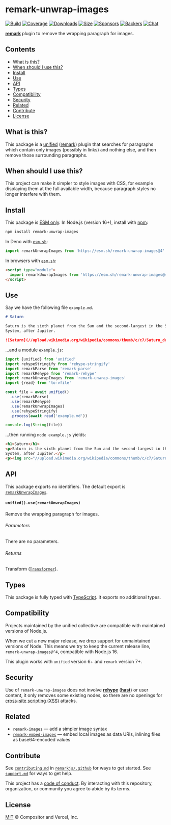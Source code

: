 # remark-unwrap-images

[![Build][build-badge]][build]
[![Coverage][coverage-badge]][coverage]
[![Downloads][downloads-badge]][downloads]
[![Size][size-badge]][size]
[![Sponsors][sponsors-badge]][collective]
[![Backers][backers-badge]][collective]
[![Chat][chat-badge]][chat]

**[remark][]** plugin to remove the wrapping paragraph for images.

## Contents

* [What is this?](#what-is-this)
* [When should I use this?](#when-should-i-use-this)
* [Install](#install)
* [Use](#use)
* [API](#api)
* [Types](#types)
* [Compatibility](#compatibility)
* [Security](#security)
* [Related](#related)
* [Contribute](#contribute)
* [License](#license)

## What is this?

This package is a [unified][] ([remark][]) plugin that searches for paragraphs
which contain only images (possibly in links) and nothing else, and then remove
those surrounding paragraphs.

## When should I use this?

This project can make it simpler to style images with CSS, for example
displaying them at the full available width, because paragraph styles no longer
interfere with them.

## Install

This package is [ESM only][esm].
In Node.js (version 16+), install with [npm][]:

```sh
npm install remark-unwrap-images
```

In Deno with [`esm.sh`][esmsh]:

```js
import remarkUnwrapImages from 'https://esm.sh/remark-unwrap-images@4'
```

In browsers with [`esm.sh`][esmsh]:

```html
<script type="module">
  import remarkUnwrapImages from 'https://esm.sh/remark-unwrap-images@4?bundle'
</script>
```

## Use

Say we have the following file `example.md`.

```markdown
# Saturn

Saturn is the sixth planet from the Sun and the second-largest in the Solar
System, after Jupiter.

![Saturn](//upload.wikimedia.org/wikipedia/commons/thumb/c/c7/Saturn_during_Equinox.jpg/300px-Saturn_during_Equinox.jpg)
```

…and a module `example.js`:

```js
import {unified} from 'unified'
import rehypeStringify from 'rehype-stringify'
import remarkParse from 'remark-parse'
import remarkRehype from 'remark-rehype'
import remarkUnwrapImages from 'remark-unwrap-images'
import {read} from 'to-vfile'

const file = await unified()
  .use(remarkParse)
  .use(remarkRehype)
  .use(remarkUnwrapImages)
  .use(rehypeStringify)
  .process(await read('example.md'))

console.log(String(file))
```

…then running `node example.js` yields:

```html
<h1>Saturn</h1>
<p>Saturn is the sixth planet from the Sun and the second-largest in the Solar
System, after Jupiter.</p>
<p><img src="//upload.wikimedia.org/wikipedia/commons/thumb/c/c7/Saturn_during_Equinox.jpg/300px-Saturn_during_Equinox.jpg" alt="Saturn"></p>
```

## API

This package exports no identifiers.
The default export is [`remarkUnwrapImages`][api-remark-unwrap-images].

#### `unified().use(remarkUnwrapImages)`

Remove the wrapping paragraph for images.

###### Parameters

There are no parameters.

###### Returns

Transform ([`Transformer`][unified-transformer]).

## Types

This package is fully typed with [TypeScript][].
It exports no additional types.

## Compatibility

Projects maintained by the unified collective are compatible with maintained
versions of Node.js.

When we cut a new major release, we drop support for unmaintained versions of
Node.
This means we try to keep the current release line, `remark-unwrap-images@^4`,
compatible with Node.js 16.

This plugin works with `unified` version 6+ and `remark` version 7+.

## Security

Use of `remark-unwrap-images` does not involve **[rehype][]** (**[hast][]**) or
user content, it only removes some existing nodes, so there are no openings for
[cross-site scripting (XSS)][wiki-xss] attacks.

## Related

* [`remark-images`](https://github.com/remarkjs/remark-images)
  — add a simpler image syntax
* [`remark-embed-images`](https://github.com/remarkjs/remark-embed-images)
  — embed local images as data URIs, inlining files as base64-encoded values

## Contribute

See [`contributing.md`][contributing] in [`remarkjs/.github`][health] for ways
to get started.
See [`support.md`][support] for ways to get help.

This project has a [code of conduct][coc].
By interacting with this repository, organization, or community you agree to
abide by its terms.

## License

[MIT][license] © Compositor and Vercel, Inc.

<!-- Definitions -->

[build-badge]: https://github.com/remarkjs/remark-unwrap-images/workflows/main/badge.svg

[build]: https://github.com/remarkjs/remark-unwrap-images/actions

[coverage-badge]: https://img.shields.io/codecov/c/github/remarkjs/remark-unwrap-images.svg

[coverage]: https://codecov.io/github/remarkjs/remark-unwrap-images

[downloads-badge]: https://img.shields.io/npm/dm/remark-unwrap-images.svg

[downloads]: https://www.npmjs.com/package/remark-unwrap-images

[size-badge]: https://img.shields.io/bundlejs/size/remark-unwrap-images

[size]: https://bundlejs.com/?q=remark-unwrap-images

[sponsors-badge]: https://opencollective.com/unified/sponsors/badge.svg

[backers-badge]: https://opencollective.com/unified/backers/badge.svg

[collective]: https://opencollective.com/unified

[chat-badge]: https://img.shields.io/badge/chat-discussions-success.svg

[chat]: https://github.com/remarkjs/remark/discussions

[npm]: https://docs.npmjs.com/cli/install

[esm]: https://gist.github.com/sindresorhus/a39789f98801d908bbc7ff3ecc99d99c

[esmsh]: https://esm.sh

[health]: https://github.com/remarkjs/.github

[contributing]: https://github.com/remarkjs/.github/blob/main/contributing.md

[support]: https://github.com/remarkjs/.github/blob/main/support.md

[coc]: https://github.com/remarkjs/.github/blob/main/code-of-conduct.md

[license]: license

[hast]: https://github.com/syntax-tree/hast

[rehype]: https://github.com/rehypejs/rehype

[remark]: https://github.com/remarkjs/remark

[typescript]: https://www.typescriptlang.org

[unified]: https://github.com/unifiedjs/unified

[unified-transformer]: https://github.com/unifiedjs/unified#transformer

[wiki-xss]: https://en.wikipedia.org/wiki/Cross-site_scripting

[api-remark-unwrap-images]: #unifieduseremarkunwrapimages
